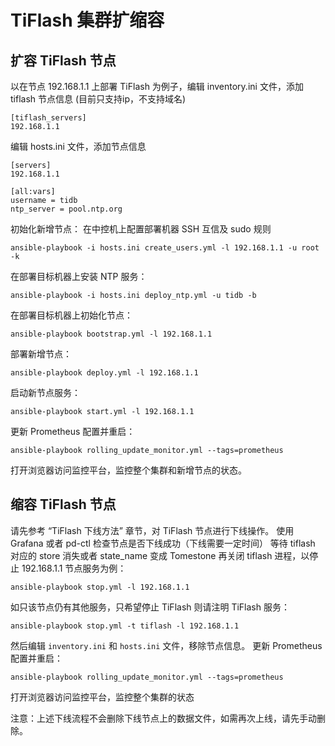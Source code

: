 # TiFlash 集群扩缩容
## 扩容 TiFlash 节点
以在节点 192.168.1.1 上部署 TiFlash 为例子，编辑 inventory.ini 文件，添加 tiflash 节点信息 (目前只支持ip，不支持域名)
```
[tiflash_servers]
192.168.1.1
```
编辑 hosts.ini 文件，添加节点信息
```
[servers]
192.168.1.1

[all:vars]
username = tidb
ntp_server = pool.ntp.org
```
初始化新增节点：
在中控机上配置部署机器 SSH 互信及 sudo 规则
```
ansible-playbook -i hosts.ini create_users.yml -l 192.168.1.1 -u root -k
```
在部署目标机器上安装 NTP 服务：
```
ansible-playbook -i hosts.ini deploy_ntp.yml -u tidb -b
```
在部署目标机器上初始化节点：
```
ansible-playbook bootstrap.yml -l 192.168.1.1
```
部署新增节点：
```
ansible-playbook deploy.yml -l 192.168.1.1
```
启动新节点服务：
```
ansible-playbook start.yml -l 192.168.1.1
```
更新 Prometheus 配置并重启：
```
ansible-playbook rolling_update_monitor.yml --tags=prometheus
```
打开浏览器访问监控平台，监控整个集群和新增节点的状态。
## 缩容 TiFlash 节点
请先参考 “TiFlash 下线方法” 章节，对 TiFlash 节点进行下线操作。
使用 Grafana 或者 pd-ctl 检查节点是否下线成功（下线需要一定时间）
等待 tiflash 对应的 store 消失或者 state_name 变成 Tomestone 再关闭 tiflash 进程，以停止 192.168.1.1 节点服务为例：
```
ansible-playbook stop.yml -l 192.168.1.1
```
如只该节点仍有其他服务，只希望停止 TiFlash 则请注明 TiFlash 服务：
```
ansible-playbook stop.yml -t tiflash -l 192.168.1.1
```
然后编辑 `inventory.ini` 和 `hosts.ini` 文件，移除节点信息。
更新 Prometheus 配置并重启：
```
ansible-playbook rolling_update_monitor.yml --tags=prometheus
```
打开浏览器访问监控平台，监控整个集群的状态

注意：上述下线流程不会删除下线节点上的数据文件，如需再次上线，请先手动删除。
